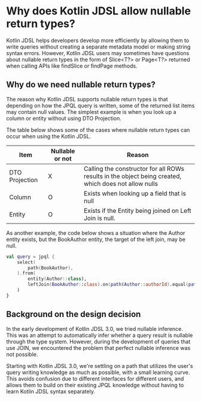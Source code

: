 # Why does Kotlin JDSL allow nullable return types?

Kotlin JDSL helps developers develop more efficiently by allowing them to write queries without creating a separate metadata model or making string syntax errors.
However, Kotlin JDSL users may sometimes have questions about nullable return types in the form of Slice<T?> or Page<T?> returned when calling APIs like findSlice or findPage methods.

## Why do we need nullable return types?

The reason why Kotlin JDSL supports nullable return types is that depending on how the JPQL query is written, some of the returned list items may contain null values.
The simplest example is when you look up a column or entity without using DTO Projection.

The table below shows some of the cases where nullable return types can occur when using the Kotlin JDSL.

| Item           | Nullable or not | Reason                                                                                               |
|----------------|-----------------|------------------------------------------------------------------------------------------------------|
| DTO Projection | X               | Calling the constructor for all ROWs results in the object being created, which does not allow nulls |
| Column         | O               | Exists when looking up a field that is null                                                          |
| Entity         | O               | Exists if the Entity being joined on Left Join is null.                                              |

As another example, the code below shows a situation where the Author entity exists, but the BookAuthor entity, the target of the left join, may be null.

```kotlin
val query = jpql {
    select(
        path(BookAuthor),
    ).from(
        entity(Author::class),
        leftJoin(BookAuthor::class).on(path(Author::authorId).equal(path(BookAuthor::authorId))),
    )
}
```

## Background on the design decision

In the early development of Kotlin JDSL 3.0, we tried nullable inference.
This was an attempt to automatically infer whether a query result is nullable through the type system.
However, during the development of queries that use JOIN, we encountered the problem that perfect nullable inference was not possible.

Starting with Kotlin JDSL 3.0, we're settling on a path that utilizes the user's query writing knowledge as much as possible, with a small learning curve.
This avoids confusion due to different interfaces for different users, and allows them to build on their existing JPQL knowledge without having to learn Kotlin JDSL syntax separately.
